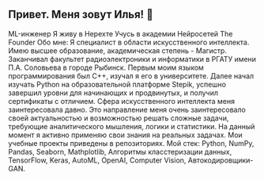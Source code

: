 ## Привет. Меня зовут Илья! 👋

ML-инженер
Я живу в Нерехте
Учусь в академии Нейросетей The Founder
Обо мне:
Я специалист в области искусственного интеллекта. Имею высшее образование, академическая степень - Магистр. Заканчивал факультет радиоэлектроники и информатики в РГАТУ имени П.А. Соловьева в городе Рыбинск.
Первым моим языком программирования был C++, изучал я его в университете. Далее начал изучать Python на образовательной платформе Stepik, успешно завершил уровни для начинающих и продвинутых, и получил сертификаты с отличием. Сфера искусственного интеллекта меня заинтересовала давно. Это направление меня очень заинтересовало своей актуальностью и возможностью решать сложные задачи, требующие аналитического мышления, логики и статистики. На данный момент я активно применяю свои знания на реальных задачах. Мои учебные проекты приведены в репозиториях.
Мой стек:
Python, NumPy, Pandas, Seaborn, Mathplotlib, Алгоритмы класстеризации данных, TensorFlow, Keras, AutoML, OpenAI, Computer Vision, Автокодировщики-GAN. 
